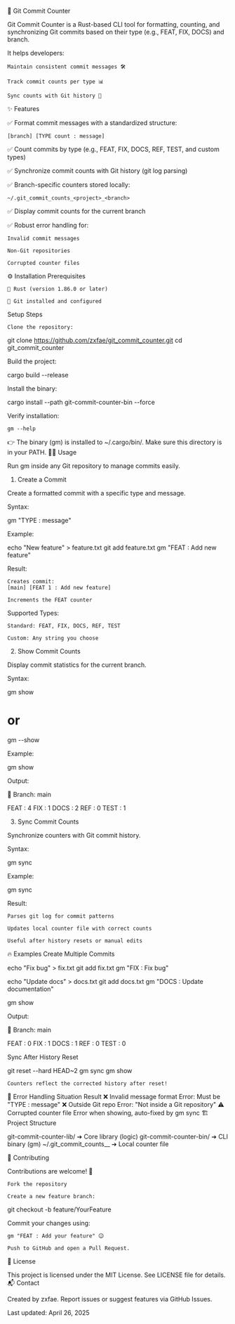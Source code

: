 🚀 Git Commit Counter

Git Commit Counter is a Rust-based CLI tool for formatting, counting, and synchronizing Git commits based on their type (e.g., FEAT, FIX, DOCS) and branch.


It helps developers:

    Maintain consistent commit messages 🛠️

    Track commit counts per type 📊

    Sync counts with Git history 🔄

✨ Features

✅ Format commit messages with a standardized structure:

    [branch] [TYPE count : message]

✅ Count commits by type (e.g., FEAT, FIX, DOCS, REF, TEST, and custom types)

✅ Synchronize commit counts with Git history (git log parsing)

✅ Branch-specific counters stored locally:

    ~/.git_commit_counts_<project>_<branch>

✅ Display commit counts for the current branch

✅ Robust error handling for:

    Invalid commit messages

    Non-Git repositories

    Corrupted counter files

⚙️ Installation
Prerequisites

    🦀 Rust (version 1.86.0 or later)

    🔧 Git installed and configured

Setup Steps

    Clone the repository:

git clone https://github.com/zxfae/git_commit_counter.git
cd git_commit_counter

Build the project:

cargo build --release

Install the binary:

cargo install --path git-commit-counter-bin --force

Verify installation:

    gm --help

👉 The binary (gm) is installed to ~/.cargo/bin/.
Make sure this directory is in your PATH.
🧑‍💻 Usage

Run gm inside any Git repository to manage commits easily.
1. Create a Commit

Create a formatted commit with a specific type and message.

Syntax:

gm "TYPE : message"

Example:

echo "New feature" > feature.txt
git add feature.txt
gm "FEAT : Add new feature"

Result:

    Creates commit:
    [main] [FEAT 1 : Add new feature]

    Increments the FEAT counter

Supported Types:

    Standard: FEAT, FIX, DOCS, REF, TEST

    Custom: Any string you choose

2. Show Commit Counts

Display commit statistics for the current branch.

Syntax:

gm show
# or
gm --show

Example:

gm show

Output:

📌 Branch: main

FEAT  : 4
FIX   : 1
DOCS  : 2
REF   : 0
TEST  : 1

3. Sync Commit Counts

Synchronize counters with Git commit history.

Syntax:

gm sync

Example:

gm sync

Result:

    Parses git log for commit patterns

    Updates local counter file with correct counts

    Useful after history resets or manual edits

🔥 Examples
Create Multiple Commits

echo "Fix bug" > fix.txt
git add fix.txt
gm "FIX : Fix bug"

echo "Update docs" > docs.txt
git add docs.txt
gm "DOCS : Update documentation"

gm show

Output:

📌 Branch: main

FEAT  : 0
FIX   : 1
DOCS  : 1
REF   : 0
TEST  : 0

Sync After History Reset

git reset --hard HEAD~2
gm sync
gm show

    Counters reflect the corrected history after reset!

🚨 Error Handling
Situation	Result
❌ Invalid message format	Error: Must be "TYPE : message"
❌ Outside Git repo	Error: "Not inside a Git repository"
⚠️ Corrupted counter file	Error when showing, auto-fixed by gm sync
🏗️ Project Structure

git-commit-counter-lib/  ➔ Core library (logic)
git-commit-counter-bin/  ➔ CLI binary (gm)
~/.git_commit_counts_<project>_<branch> ➔ Local counter file

🤝 Contributing

Contributions are welcome! 🎉

    Fork the repository

    Create a new feature branch:

git checkout -b feature/YourFeature

Commit your changes using:

    gm "FEAT : Add your feature" 😉

    Push to GitHub and open a Pull Request.

📜 License

This project is licensed under the MIT License.
See LICENSE file for details.
📬 Contact

Created by zxfae.
Report issues or suggest features via GitHub Issues.

Last updated: April 26, 2025
